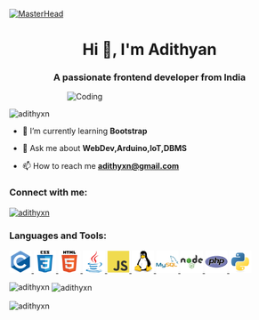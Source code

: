[![MasterHead](https://www.google.com/url?sa=i&url=https%3A%2F%2Fgithub.com%2Frudrabarad%2FGifs&psig=AOvVaw2gcP_54AFEZelRIMXbn6gw&ust=1716826508869000&source=images&cd=vfe&opi=89978449&ved=0CBQQjRxqFwoTCMj6waTbq4YDFQAAAAAdAAAAABAg.gif)](https://adithyxn.io)
<br>
<h1 align="center">Hi 👋, I'm Adithyan</h1>
<h3 align="center">A passionate frontend developer from India</h3>
<img align="right" alt="Coding" width="400" src="https://www.google.com/url?sa=i&url=https%3A%2F%2Fgithub.com%2Frudrabarad%2FGifs&psig=AOvVaw2gcP_54AFEZelRIMXbn6gw&ust=1716826508869000&source=images&cd=vfe&opi=89978449&ved=0CBQQjRxqFwoTCMj6waTbq4YDFQAAAAAdAAAAABAY.gif">
<br>

<p align="left"> <img src="https://komarev.com/ghpvc/?username=adithyxn&label=Profile%20views&color=0e75b6&style=flat" alt="adithyxn" /> </p>

- 🌱 I’m currently learning **Bootstrap**

- 💬 Ask me about **WebDev,Arduino,IoT,DBMS**

- 📫 How to reach me **adithyxn@gmail.com**

<h3 align="left">Connect with me:</h3>
<p align="left">
<a href="https://linkedin.com/in/adithyxn" target="blank"><img align="center" src="https://raw.githubusercontent.com/rahuldkjain/github-profile-readme-generator/master/src/images/icons/Social/linked-in-alt.svg" alt="adithyxn" height="30" width="40" /></a>
</p>

<h3 align="left">Languages and Tools:</h3>
<p align="left"> <a href="https://www.cprogramming.com/" target="_blank" rel="noreferrer"> <img src="https://raw.githubusercontent.com/devicons/devicon/master/icons/c/c-original.svg" alt="c" width="40" height="40"/> </a> <a href="https://www.w3schools.com/css/" target="_blank" rel="noreferrer"> <img src="https://raw.githubusercontent.com/devicons/devicon/master/icons/css3/css3-original-wordmark.svg" alt="css3" width="40" height="40"/> </a> <a href="https://www.w3.org/html/" target="_blank" rel="noreferrer"> <img src="https://raw.githubusercontent.com/devicons/devicon/master/icons/html5/html5-original-wordmark.svg" alt="html5" width="40" height="40"/> </a> <a href="https://www.java.com" target="_blank" rel="noreferrer"> <img src="https://raw.githubusercontent.com/devicons/devicon/master/icons/java/java-original.svg" alt="java" width="40" height="40"/> </a> <a href="https://developer.mozilla.org/en-US/docs/Web/JavaScript" target="_blank" rel="noreferrer"> <img src="https://raw.githubusercontent.com/devicons/devicon/master/icons/javascript/javascript-original.svg" alt="javascript" width="40" height="40"/> </a> <a href="https://www.linux.org/" target="_blank" rel="noreferrer"> <img src="https://raw.githubusercontent.com/devicons/devicon/master/icons/linux/linux-original.svg" alt="linux" width="40" height="40"/> </a> <a href="https://www.mysql.com/" target="_blank" rel="noreferrer"> <img src="https://raw.githubusercontent.com/devicons/devicon/master/icons/mysql/mysql-original-wordmark.svg" alt="mysql" width="40" height="40"/> </a> <a href="https://nodejs.org" target="_blank" rel="noreferrer"> <img src="https://raw.githubusercontent.com/devicons/devicon/master/icons/nodejs/nodejs-original-wordmark.svg" alt="nodejs" width="40" height="40"/> </a> <a href="https://www.php.net" target="_blank" rel="noreferrer"> <img src="https://raw.githubusercontent.com/devicons/devicon/master/icons/php/php-original.svg" alt="php" width="40" height="40"/> </a> <a href="https://www.python.org" target="_blank" rel="noreferrer"> <img src="https://raw.githubusercontent.com/devicons/devicon/master/icons/python/python-original.svg" alt="python" width="40" height="40"/> </a> </p>

<p><img align="left" src="https://github-readme-stats.vercel.app/api/top-langs?username=adithyxn&show_icons=true&locale=en&layout=compact" alt="adithyxn" /></p>

<p>&nbsp;<img align="center" src="https://github-readme-stats.vercel.app/api?username=adithyxn&show_icons=true&locale=en" alt="adithyxn" /></p>

<p><img align="center" src="https://github-readme-streak-stats.herokuapp.com/?user=adithyxn&" alt="adithyxn" /></p>
